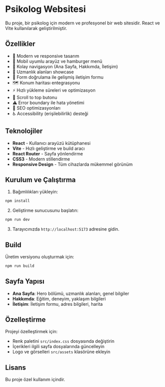# Psikolog Websitesi

Bu proje, bir psikolog için modern ve profesyonel bir web sitesidir. React ve Vite kullanılarak geliştirilmiştir.

## Özellikler

- 🎨 Modern ve responsive tasarım
- 📱 Mobil uyumlu arayüz ve hamburger menü
- 🧭 Kolay navigasyon (Ana Sayfa, Hakkımda, İletişim)
- 💼 Uzmanlık alanları showcase
- 📧 Form doğrulama ile gelişmiş iletişim formu
- 🗺️ Konum haritası entegrasyonu
- ⚡ Hızlı yükleme süreleri ve optimizasyon
- 🔄 Scroll to top butonu
- ⚠️ Error boundary ile hata yönetimi
- 🧠 SEO optimizasyonları
- ♿ Accessibility (erişilebilirlik) desteği

## Teknolojiler

- **React** - Kullanıcı arayüzü kütüphanesi
- **Vite** - Hızlı geliştirme ve build aracı
- **React Router** - Sayfa yönlendirme
- **CSS3** - Modern stillendirme
- **Responsive Design** - Tüm cihazlarda mükemmel görünüm

## Kurulum ve Çalıştırma

1. Bağımlılıkları yükleyin:
```bash
npm install
```

2. Geliştirme sunucusunu başlatın:
```bash
npm run dev
```

3. Tarayıcınızda `http://localhost:5173` adresine gidin.

## Build

Üretim versiyonu oluşturmak için:
```bash
npm run build
```

## Sayfa Yapısı

- **Ana Sayfa**: Hero bölümü, uzmanlık alanları, genel bilgiler
- **Hakkımda**: Eğitim, deneyim, yaklaşım bilgileri
- **İletişim**: İletişim formu, adres bilgileri, harita

## Özelleştirme

Projeyi özelleştirmek için:
- Renk paletini `src/index.css` dosyasında değiştirin
- İçerikleri ilgili sayfa dosyalarında güncelleyin
- Logo ve görselleri `src/assets` klasörüne ekleyin

## Lisans

Bu proje özel kullanım içindir.
